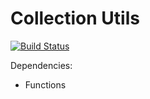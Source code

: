 # Collection Utils
[![Build Status](https://travis-ci.org/Androbin/Collection-Utils.svg?branch=master)](https://travis-ci.org/Androbin/Collection-Utils)

Dependencies:
 - Functions